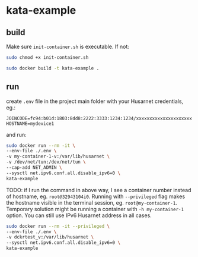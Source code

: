# kata-example



## build

Make sure `init-container.sh` is executable. If not:
```bash
sudo chmod +x init-container.sh
```

```bash
sudo docker build -t kata-example .
```

## run

create `.env` file in the project main folder with your Husarnet credentials, eg.:
```
JOINCODE=fc94:b01d:1803:8dd8:2222:3333:1234:1234/xxxxxxxxxxxxxxxxxxxxx
HOSTNAME=mydevice1
```

and run:

```bash
sudo docker run --rm -it \
--env-file ./.env \
-v my-container-1-v:/var/lib/husarnet \
-v /dev/net/tun:/dev/net/tun \
--cap-add NET_ADMIN \
--sysctl net.ipv6.conf.all.disable_ipv6=0 \
kata-example
```

TODO: if I run the command in above way, I see a container number instead of hostname, eg. `root@32943104i0`. Running with `--privileged` flag makes the hostname visible in the terminal session, eg. `root@my-container-1`. Temporary solution might be running a container with `-h my-container-1` option. You can still use IPv6 Husarnet address in all cases.

```bash
sudo docker run --rm -it --privileged \
--env-file ./.env \
-v dckrtest_v:/var/lib/husarnet \
--sysctl net.ipv6.conf.all.disable_ipv6=0 \
kata-example
```
